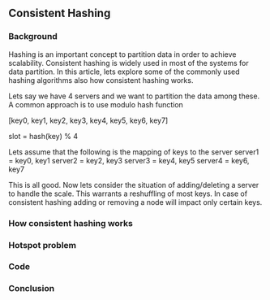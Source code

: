 ## Consistent Hashing

### Background
Hashing is an important concept to partition data in order to achieve scalability. Consistent hashing is widely used in most of the systems for data partition. In this article, lets explore some of the commonly used hashing algorithms also how consistent hashing works.

Lets say we have 4 servers and we want to partition the data among these. A common approach is to use modulo hash function

[key0, key1, key2, key3, key4, key5, key6, key7]

slot = hash(key) % 4

Lets assume that the following is the mapping of keys to the server
server1 = key0, key1
server2 = key2, key3
server3 = key4, key5
server4 = key6, key7

This is all good. Now lets consider the situation of adding/deleting a server to handle the scale.
This warrants a reshuffling of most keys. In case of consistent hashing adding or removing a node will impact only certain keys.

### How consistent hashing works

### Hotspot problem

### Code

### Conclusion